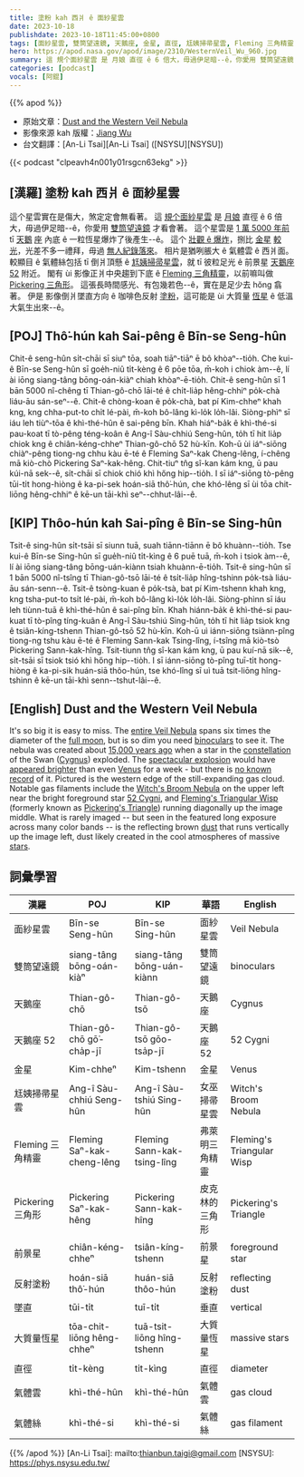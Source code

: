 ```yaml
---
title: 塗粉 kah 西爿 ê 面紗星雲
date: 2023-10-18
publishdate: 2023-10-18T11:45:00+0800
tags: [面紗星雲, 雙筒望遠鏡, 天鵝座, 金星, 直徑, 尪姨掃帚星雲, Fleming 三角精靈, Pickering 三角形, 前景星, 天鵝座 52, 反射塗粉, 墜直, 大質量恆星, 氣體雲]
hero: https://apod.nasa.gov/apod/image/2310/WesternVeil_Wu_960.jpg
summary: 這 規个面紗星雲 是 月娘 直徑 ê 6 倍大，毋過伊足暗--ê，你愛用 雙筒望遠鏡 才看會著。
categories: [podcast]
vocals: [阿錕]
---
```


{{% apod %}}

- 原始文章：[Dust and the Western Veil Nebula](https://apod.nasa.gov/apod/ap231018.html)
- 影像來源 kah 版權：[Jiang Wu](mailto:wujiang0910@gmail.com)
- 台文翻譯：[An-Li Tsai][An-Li Tsai] ([NSYSU][NSYSU])

{{< podcast "clpeavh4n001y01rsgcn63ekg" >}}

## [漢羅] 塗粉 kah 西爿 ê 面紗星雲
這个星雲實在是傷大，煞定定會無看著。
這 [規个面紗星雲][entire Veil Nebula] 是 [月娘][full moon] 直徑 ê 6 倍大，毋過伊足暗--ê，你愛用 [雙筒望遠鏡][binoculars] 才看會著。
這个星雲是 [1 萬 5000 年前][15,000 years ago] tī [天鵝][Cygnus] [座][constellation] 內底 ê 一粒恆星爆炸了後產生--ê。
這个 [壯觀 ê 爆炸][spectacular explosion]，捌比 [金星][Venus] [較光][appeared brighter]，光差不多一禮拜，毋過 [無人紀錄落來][no known record]。
相片是猶咧脹大 ê 氣體雲 ê 西爿面。
較顯目 ê 氣體絲包括 tī 倒爿頂懸 ê [尪姨掃帚星雲][Witch's Broom Nebula]，就 tī 彼粒足光 ê 前景星 [天鵝座 52][52 Cygni] 附近。
閣有 ùi 影像正爿中央趨到下底 ê [Fleming 三角精靈][Fleming's Triangular Wisp]，以前嘛叫做 [Pickering 三角形][Pickering's Triangle]。
這張長時間感光、有包幾若色--ê，實在是足少去 hŏng 翕著。
伊是 影像倒爿墜直方向 ê 咖啡色反射 [塗粉][dust]，這可能是 ùi 大質量 [恆星][stars] ê 低溫大氣生出來--ê。

## [POJ] Thô͘-hún kah Sai-pêng ê Bīn-se Seng-hûn
Chit-ê seng-hûn si̍t-chāi sī siuⁿ tōa, soah tiāⁿ-tiāⁿ ē bô khòaⁿ--tio̍h.
Che kui-ê Bīn-se Seng-hûn sī goe̍h-niû ti̍t-kèng ê 6 pōe tōa, m̄-koh i chiok àm--ê, lí ài iōng siang-tâng bōng-oán-kiàⁿ chiah khòaⁿ-ē-tio̍h.
Chit-ê seng-hûn sī 1 bān 5000 nî-chêng tī Thian-gô-chō lāi-té ê chi̍t-lia̍p hêng-chhiⁿ po̍k-chà liáu-āu sán-seⁿ--ê.
Chit-ê chòng-koan ê po̍k-chà, bat pí Kim-chheⁿ khah kng, kng chha-put-to chi̍t lé-pài, m̄-koh bô-lâng kì-lo̍k lo̍h-lâi.
Siòng-phìⁿ sī iáu leh tiùⁿ-tōa ê khì-thé-hûn ê sai-pêng bīn.
Khah hiáⁿ-ba̍k ê khì-thé-si pau-koat tī tò-pêng téng-koân ê Ang-î Sàu-chhiú Seng-hûn, to̍h tī hit lia̍p chiok kng ê chiân-kéng-chheⁿ Thian-gô-chō 52 hù-kīn.
Koh-ū ùi iáⁿ-siōng chiàⁿ-pêng tiong-ng chhu kàu ē-té ê Fleming Saⁿ-kak Cheng-lêng, í-chêng mā kiò-chò Pickering Saⁿ-kak-hêng.
Chit-tiuⁿ tn̂g sî-kan kám kng, ū pau kúi-nā sek--ê, si̍t-chāi sī chiok chió khì hőng hip--tio̍h.
I sī iáⁿ-siōng tò-pêng tūi-ti̍t hong-hiòng ê ka-pi-sek hoán-siā thô͘-hún, che khó-lêng sī ùi tōa chit-liōng hêng-chhiⁿ ê kē-un tāi-khì seⁿ--chhut-lâi--ê.

## [KIP] Thôo-hún kah Sai-pîng ê Bīn-se Sing-hûn
Tsit-ê sing-hûn si̍t-tsāi sī siunn tuā, suah tiānn-tiānn ē bô khuànn--tio̍h.
Tse kui-ê Bīn-se Sing-hûn sī gue̍h-niû ti̍t-kìng ê 6 puē tuā, m̄-koh i tsiok àm--ê, lí ài iōng siang-tâng bōng-uán-kiànn tsiah khuànn-ē-tio̍h.
Tsit-ê sing-hûn sī 1 bān 5000 nî-tsîng tī Thian-gô-tsō lāi-té ê tsi̍t-lia̍p hîng-tshinn po̍k-tsà liáu-āu sán-senn--ê.
Tsit-ê tsòng-kuan ê po̍k-tsà, bat pí Kim-tshenn khah kng, kng tsha-put-to tsi̍t lé-pài, m̄-koh bô-lâng kì-lo̍k lo̍h-lâi.
Siòng-phìnn sī iáu leh tiùnn-tuā ê khì-thé-hûn ê sai-pîng bīn.
Khah hiánn-ba̍k ê khì-thé-si pau-kuat tī tò-pîng tíng-kuân ê Ang-î Sàu-tshiú Sing-hûn, to̍h tī hit lia̍p tsiok kng ê tsiân-kíng-tshenn Thian-gô-tsō 52 hù-kīn.
Koh-ū uì iánn-siōng tsiànn-pîng tiong-ng tshu kàu ē-té ê Fleming Sann-kak Tsing-lîng, í-tsîng mā kiò-tsò Pickering Sann-kak-hîng.
Tsit-tiunn tn̂g sî-kan kám kng, ū pau kuí-nā sik--ê, si̍t-tsāi sī tsiok tsió khì hőng hip--tio̍h.
I sī iánn-siōng tò-pîng tuī-ti̍t hong-hiòng ê ka-pi-sik huán-siā thôo-hún, tse khó-lîng sī uì tuā tsit-liōng hîng-tshinn ê kē-un tāi-khì senn--tshut-lâi--ê.

## [English] Dust and the Western Veil Nebula
It's so big it is easy to miss.
The [entire Veil Nebula][entire Veil Nebula] spans six times the diameter of the [full moon][full moon], but is so dim you need [binoculars][binoculars] to see it.
The nebula was created about [15,000 years ago][15,000 years ago] when a star in the [constellation][constellation] of the Swan ([Cygnus][Cygnus]) exploded.
The [spectacular explosion][spectacular explosion] would have [appeared brighter][appeared brighter] than even [Venus][Venus] for a week - but there is [no known record][no known record] of it.
Pictured is the western edge of the still-expanding gas cloud.
Notable gas filaments include the [Witch's Broom Nebula][Witch's Broom Nebula] on the upper left near the bright foreground star [52 Cygni][52 Cygni], and [Fleming's Triangular Wisp][Fleming's Triangular Wisp] (formerly known as [Pickering's Triangle][Pickering's Triangle]) running diagonally up the image middle.
What is rarely imaged -- but seen in the featured long exposure across many color bands -- is the reflecting brown [dust][dust] that runs vertically up the image left, dust likely created in the cool atmospheres of massive [stars][stars].

## 詞彙學習

|漢羅|POJ|KIP|華語|English|
|-|-|-|-|-|
|面紗星雲|Bīn-se Seng-hûn|Bīn-se Sing-hûn|面紗星雲|Veil Nebula|
|雙筒望遠鏡|siang-tâng bōng-oán-kiàⁿ|siang-tâng bōng-uán-kiànn|雙筒望遠鏡|binoculars|
|天鵝座|Thian-gô-chō|Thian-gô-tsō|天鵝座|Cygnus|
|天鵝座 52|Thian-gô-chō gō͘-cha̍p-jī|Thian-gô-tsō gōo-tsa̍p-jī|天鵝座 52|52 Cygni|
|金星|Kim-chheⁿ|Kim-tshenn|金星|Venus|
|尪姨掃帚星雲|Ang-î Sàu-chhiú Seng-hûn|Ang-î Sàu-tshiú Sing-hûn|女巫掃帚星雲|Witch's Broom Nebula|
|Fleming 三角精靈|Fleming Saⁿ-kak-cheng-lêng|Fleming Sann-kak-tsing-lîng|弗萊明三角精靈|Fleming's Triangular Wisp|
|Pickering 三角形|Pickering Saⁿ-kak-hêng|Pickering Sann-kak-hîng|皮克林的三角形|Pickering's Triangle|
|前景星|chiân-kéng-chheⁿ|tsiân-kíng-tshenn|前景星|foreground star|
|反射塗粉|hoán-siā thô͘-hún|huán-siā thôo-hún|反射塗粉|reflecting dust|
|墜直|tūi-ti̍t|tuī-ti̍t|垂直|vertical|
|大質量恆星|tōa-chit-liōng hêng-chheⁿ|tuā-tsit-liōng hîng-tshenn|大質量恆星|massive stars|
|直徑|ti̍t-kèng|ti̍t-kìng|直徑|diameter|
|氣體雲|khì-thé-hûn|khì-thé-hûn|氣體雲|gas cloud|
|氣體絲|khì-thé-si|khì-thé-si|氣體絲|gas filament|

{{% /apod %}}
[An-Li Tsai]: mailto:thianbun.taigi@gmail.com
[NSYSU]: https://phys.nsysu.edu.tw/

[copyright]: https://apod.nasa.gov/apod/fap/lib/about_apod.html#srapply
[License]: https://creativecommons.org/licenses/by/2.0/

[entire Veil Nebula]:https://apod.nasa.gov/apod/ap191031.html
[full moon]:https://svs.gsfc.nasa.gov/5048
[binoculars]:https://en.wikipedia.org/wiki/Binoculars#/media/File:Binocularp.svg
[15,000 years ago]:https://en.wikipedia.org/wiki/Timeline_of_prehistory
[constellation]:https://www.iau.org/public/themes/constellations/
[Cygnus]:https://chandra.harvard.edu/photo/constellations/cygnus.html
[spectacular explosion]:https://youtu.be/7zCPgdcdB5Q
[appeared brighter]:https://apod.nasa.gov/apod/ap211114.html
[Venus]:https://apod.nasa.gov/apod/ap230915.html
[no known record]:https://i.pinimg.com/originals/d1/1a/62/d11a627b5fe41146b7afa313548c2119.jpg
[Witch's Broom Nebula]:https://apod.nasa.gov/apod/ap180408.html
[52 Cygni]:http://stars.astro.illinois.edu/sow/52cyg.html
[Fleming's Triangular Wisp]:https://apod.nasa.gov/apod/ap210727.html
[Pickering's Triangle]:https://www.davidcortner.com/slowblog/20161113.php
[dust]:https://herscheltelescope.org.uk/science/infrared/dust/
[stars]:https://science.nasa.gov/astrophysics/focus-areas/how-do-stars-form-and-evolve/
